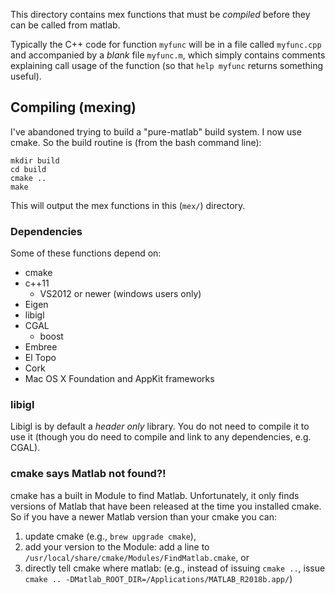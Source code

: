 This directory contains mex functions that must be _compiled_ before they can be
called from matlab.

Typically the C++ code for function `myfunc` will be in a file called
`myfunc.cpp` and accompanied by a _blank_ file `myfunc.m`, which simply contains
comments explaining call usage of the function (so that `help myfunc` returns
something useful).

## Compiling (mexing)

I've abandoned trying to build a "pure-matlab" build system. I now use cmake. So
the build routine is (from the bash command line):

    mkdir build
    cd build
    cmake ..
    make 

This will output the mex functions in this (`mex/`) directory.

### Dependencies 

Some of these functions depend on:

 - cmake
 - c++11
   - VS2012 or newer (windows users only)
 - Eigen
 - libigl
 - CGAL
   - boost
 - Embree
 - El Topo
 - Cork
 - Mac OS X Foundation and AppKit frameworks

### libigl

Libigl is by default a _header only_ library. You do not need to compile it to
use it (though you do need to compile and link to any dependencies, e.g. CGAL).

### cmake says Matlab not found?!

cmake has a built in Module to find Matlab. Unfortunately, it only finds
versions of Matlab that have been released at the time you installed cmake. So
if you have a newer Matlab version than your cmake you can:

1. update cmake (e.g., `brew upgrade cmake`), 
2. add your version to the Module: add a line to `/usr/local/share/cmake/Modules/FindMatlab.cmake`, or
3. directly tell cmake where matlab: (e.g., instead of issuing `cmake ..`, issue
   `cmake .. -DMatlab_ROOT_DIR=/Applications/MATLAB_R2018b.app/`)
